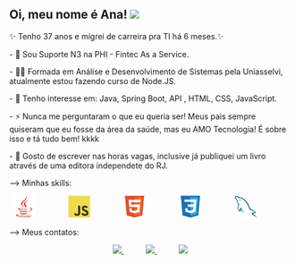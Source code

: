    <h2>Oi, meu nome é Ana! <img src="https://raw.githubusercontent.com/iampavangandhi/iampavangandhi/master/gifs/Hi.gif" width="30px"></h2>


✨ Tenho 37 anos e migrei de carreira pra TI há 6 meses.✨


<div style="display: inline_block"  >
<p> - 🔭 Sou Suporte N3 na PHI - Fintec As a Service. </p>
<p> - 👨‍🎓 Formada em Análise e Desenvolvimento de Sistemas pela Uniasselvi, atualmente estou fazendo curso de Node.JS. </p>
<p> - 🎯 Tenho interesse em: Java, Spring Boot, API , HTML, CSS, JavaScript. </p>
<p> - ⚡ Nunca me perguntaram o que eu queria ser! Meus pais sempre quiseram que eu fosse da área da saúde, mas eu AMO Tecnologia! É sobre isso e tá tudo bem! kkkk </p>
<p> - 💬 Gosto de escrever nas horas vagas, inclusive já publiquei um livro através de uma editora independete do RJ. </p>
  
</div>

--> Minhas skills:
<div align="center">
    <img height="40" src="https://raw.githubusercontent.com/devicons/devicon/master/icons/java/java-plain.svg">
    &nbsp;&nbsp;&nbsp;&nbsp;&nbsp;&nbsp;&nbsp;&nbsp;&nbsp;&nbsp;&nbsp;&nbsp;&nbsp;
    <img height="40" src="https://raw.githubusercontent.com/devicons/devicon/master/icons/javascript/javascript-original.svg">
    &nbsp;&nbsp;&nbsp;&nbsp;&nbsp;&nbsp;&nbsp;&nbsp;&nbsp;&nbsp;&nbsp;&nbsp;&nbsp;
    <img height="40" src="https://raw.githubusercontent.com/devicons/devicon/master/icons/html5/html5-original.svg">
    &nbsp;&nbsp;&nbsp;&nbsp;&nbsp;&nbsp;&nbsp;&nbsp;&nbsp;&nbsp;&nbsp;&nbsp;&nbsp;
    <img height="40" src="https://raw.githubusercontent.com/devicons/devicon/master/icons/css3/css3-original.svg">
    &nbsp;&nbsp;&nbsp;&nbsp;&nbsp;&nbsp;&nbsp;&nbsp;&nbsp;&nbsp;&nbsp;&nbsp;&nbsp;
    <img height="40" src="https://raw.githubusercontent.com/devicons/devicon/master/icons/mysql/mysql-original.svg">
     &nbsp;&nbsp;&nbsp;&nbsp;&nbsp;&nbsp;&nbsp;&nbsp;&nbsp;&nbsp;&nbsp;&nbsp;&nbsp;
</div>

--> Meus contatos:

<p align="center">
    <a href="https://github.com/AnaPaulaSM">
        <img  src="https://img.shields.io/badge/github-%23100000.svg?&style=for-the-badge&logo=github&logoColor=white&link=mailto:https://github.com/teteusAraujo">
    </a>
    &nbsp;&nbsp;&nbsp;&nbsp;&nbsp;&nbsp;&nbsp;&nbsp;&nbsp;
    <a href="mailto:marianni.ana@gmail.com">
        <img src="https://img.shields.io/badge/gmail-D14836?&style=for-the-badge&logo=gmail&logoColor=white&link=mailto:marianni.ana@gmail.com">
    </a>
    &nbsp;&nbsp;&nbsp;&nbsp;&nbsp;&nbsp;&nbsp;&nbsp;&nbsp;
    <a href="https://www.linkedin.com/in/ana-paula-dos-santos-97b905b9/">
        <img src="https://img.shields.io/badge/linkedin-%230077B5.svg?&style=for-the-badge&logo=linkedin&logoColor=white&link=mailto:https://www.linkedin.com/in/ana-paula-dos-santos-97b905b9/">
    </a>
</p>
